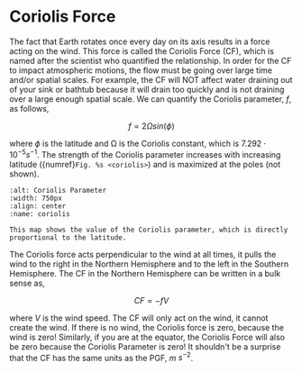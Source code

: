 # Coriolis Force

The fact that Earth rotates once every day on its axis results in a
force acting on the wind. This force is called the Coriolis Force (CF),
which is named after the scientist who quantified the relationship. In
order for the CF to impact atmospheric motions, the flow must be going
over large time and/or spatial scales. For example, the CF will NOT
affect water draining out of your sink or bathtub because it will drain
too quickly and is not draining over a large enough spatial scale. We
can quantify the Coriolis parameter, $f$, as follows,

$$f = 2 \Omega sin(\phi)$$

where $\phi$ is the latitude and Ω is the Coriolis constant, which is
$7.292 \cdot 10^{-5} s^{-1}$. The strength of the Coriolis parameter
increases with increasing latitude ({numref}`Fig. %s <coriolis>`) and is
maximized at the poles (not shown).

```{figure} ../../images/coriolis_parameter.png
:alt: Coriolis Parameter
:width: 750px
:align: center
:name: coriolis

This map shows the value of the Coriolis parameter, which is directly
proportional to the latitude.
```

The Coriolis force acts perpendicular to the wind at all
times, it pulls the wind to the right in the Northern Hemisphere and to
the left in the Southern Hemisphere. The CF in the Northern Hemisphere
can be written in a bulk sense as,

$$ CF = -fV $$

where $V$ is the wind speed. The CF will only act on the wind, it cannot
create the wind. If there is no wind, the Coriolis force is zero,
because the wind is zero! Similarly, if you are at the equator, the Coriolis
Force will also be zero because the Coriolis Parameter is zero!
It shouldn't be a surprise that the CF has the
same units as the PGF, $m$ $s^{-2}$.